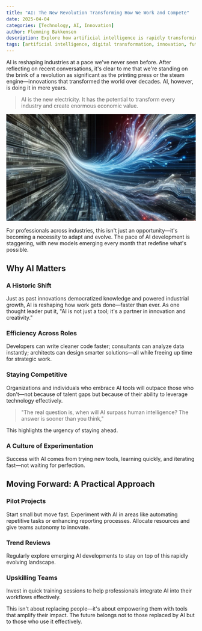 ```yaml
---
title: "AI: The New Revolution Transforming How We Work and Compete"
date: 2025-04-04
categories: [Technology, AI, Innovation]
author: Flemming Bakkensen
description: Explore how artificial intelligence is rapidly transforming industries, creating new opportunities, and becoming a necessity for professionals and organizations to stay competitive.
tags: [artificial intelligence, digital transformation, innovation, future of work, technology trends]
---
```


AI is reshaping industries at a pace we've never seen before. After reflecting on recent conversations, it's clear to me that we're standing on the brink of a revolution as significant as the printing press or the steam engine—innovations that transformed the world over decades. AI, however, is doing it in mere years.

> AI is the new electricity. It has the potential to transform every industry and create enormous economic value.

![alt text](/assets/images/2025-04-04-ai-the-new-revolution-transforming-how-we-work-and-compete/1743775808755.jpg)

For professionals across industries, this isn't just an opportunity—it's becoming a necessity to adapt and evolve. The pace of AI development is staggering, with new models emerging every month that redefine what's possible.

<!--more-->

## Why AI Matters

### A Historic Shift

Just as past innovations democratized knowledge and powered industrial growth, AI is reshaping how work gets done—faster than ever. As one thought leader put it, "AI is not just a tool; it's a partner in innovation and creativity."

### Efficiency Across Roles

Developers can write cleaner code faster; consultants can analyze data instantly; architects can design smarter solutions—all while freeing up time for strategic work.

### Staying Competitive

Organizations and individuals who embrace AI tools will outpace those who don't—not because of talent gaps but because of their ability to leverage technology effectively.

> "The real question is, when will AI surpass human intelligence? The answer is sooner than you think,"

This highlights the urgency of staying ahead.

### A Culture of Experimentation

Success with AI comes from trying new tools, learning quickly, and iterating fast—not waiting for perfection.

## Moving Forward: A Practical Approach

### Pilot Projects

Start small but move fast. Experiment with AI in areas like automating repetitive tasks or enhancing reporting processes. Allocate resources and give teams autonomy to innovate.

### Trend Reviews

Regularly explore emerging AI developments to stay on top of this rapidly evolving landscape.

### Upskilling Teams

Invest in quick training sessions to help professionals integrate AI into their workflows effectively.

This isn't about replacing people—it's about empowering them with tools that amplify their impact. The future belongs not to those replaced by AI but to those who use it effectively.
